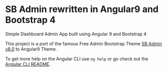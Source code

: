 # SB Admin rewritten in Angular9 and Bootstrap 4

Simple Dashboard Admin App built using Angular 9 and Bootstrap 4

This project is a port of the famous Free Admin Bootstrap Theme [SB Admin v8.0](http://startbootstrap.com/template-overviews/sb-admin-2/) to Angular9 Theme.


To get more help on the Angular CLI use `ng help` or go check out the [Angular CLI README](https://github.com/angular/angular-cli/blob/master/README.md).
